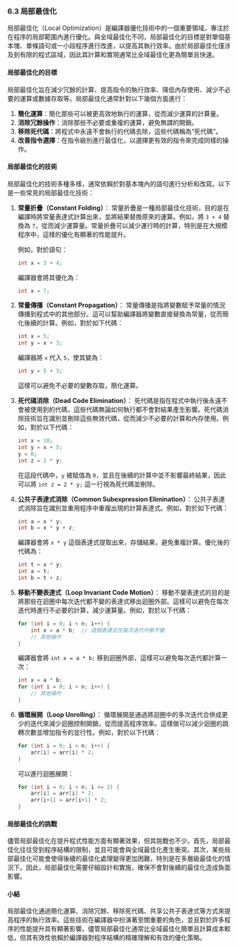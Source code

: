 ### 6.3 局部最佳化

局部最佳化（Local Optimization）是編譯器優化技術中的一個重要領域，專注於在程序的局部範圍內進行優化。與全域最佳化不同，局部最佳化的目標是對單個基本塊、單條語句或一小段程序進行改進，以提高其執行效率。由於局部最佳化僅涉及到有限的程式區域，因此其計算和實現通常比全域最佳化更為簡單且快速。

#### 局部最佳化的目標

局部最佳化旨在減少冗餘的計算、提高指令的執行效率、降低內存使用、減少不必要的運算或數據存取等。局部最佳化通常針對以下幾個方面進行：

1. **簡化運算**：簡化那些可以被更高效地執行的運算，從而減少運算的計算量。
2. **消除冗餘操作**：消除那些不必要或重複的運算，避免無謂的開銷。
3. **移除死代碼**：將程式中永遠不會執行的代碼去除，這些代碼稱為“死代碼”。
4. **改善指令選擇**：在指令級別進行最佳化，以選擇更有效的指令來完成同樣的操作。

#### 局部最佳化的技術

局部最佳化的技術多種多樣，通常依賴於對基本塊內的語句進行分析和改寫。以下是一些常見的局部最佳化技術：

1. **常量折疊（Constant Folding）**：
   常量折疊是一種局部最佳化技術，目的是在編譯時將常量表達式計算出來，並將結果替換原來的運算。例如，將 `3 + 4` 替換為 `7`，從而減少運算量。常量折疊可以減少運行時的計算，特別是在大規模程序中，這樣的優化有顯著的性能提升。

   例如，對於語句：
   ```c
   int x = 3 + 4;
   ```
   編譯器會將其優化為：
   ```c
   int x = 7;
   ```

2. **常量傳播（Constant Propagation）**：
   常量傳播是指將變數賦予常量的情況傳播到程式中的其他部分。這可以幫助編譯器將變數直接替換為常量，從而簡化後續的計算。例如，對於如下代碼：
   ```c
   int x = 5;
   int y = x + 3;
   ```
   編譯器將 `x` 代入 `5`，使其變為：
   ```c
   int y = 5 + 3;
   ```
   這樣可以避免不必要的變數存取，簡化運算。

3. **死代碼消除（Dead Code Elimination）**：
   死代碼是指在程式中執行後永遠不會被使用到的代碼，這些代碼無論如何執行都不會對結果產生影響。死代碼消除技術旨在識別並刪除這些無效代碼，從而減少不必要的計算和內存使用。例如，對於以下代碼：
   ```c
   int x = 10;
   int y = x + 5;
   y = 0;
   int z = 2 * y;
   ```
   在這段代碼中，`y` 被賦值為 `0`，並且在後續的計算中並不影響最終結果，因此可以將 `int z = 2 * y;` 這一行視為死代碼並刪除。

4. **公共子表達式消除（Common Subexpression Elimination）**：
   公共子表達式消除旨在識別並重用程序中重複出現的計算表達式。例如，對於如下代碼：
   ```c
   int a = x * y;
   int b = x * y + z;
   ```
   編譯器會將 `x * y` 這個表達式提取出來，存儲結果，避免重複計算。優化後的代碼為：
   ```c
   int t = x * y;
   int a = t;
   int b = t + z;
   ```

5. **移動不變表達式（Loop Invariant Code Motion）**：
   移動不變表達式的目的是將那些在迴圈中每次迭代都不變的表達式移出迴圈外部。這樣可以避免在每次迭代時進行不必要的計算，減少運算量。例如，對於以下代碼：
   ```c
   for (int i = 0; i < n; i++) {
       int x = a * b;  // 這個表達式在每次迭代中都不變
       // 其他操作
   }
   ```
   編譯器會將 `int x = a * b;` 移到迴圈外部，這樣可以避免每次迭代都計算一次：
   ```c
   int x = a * b;
   for (int i = 0; i < n; i++) {
       // 其他操作
   }
   ```

6. **循環展開（Loop Unrolling）**：
   循環展開是通過將迴圈中的多次迭代合併成更少的迭代來減少迴圈控制開銷，從而提高程序效率。這樣做可以減少迴圈的跳轉次數並增加指令的並行性。例如，對於以下代碼：
   ```c
   for (int i = 0; i < n; i++) {
       arr[i] = arr[i] * 2;
   }
   ```
   可以進行迴圈展開：
   ```c
   for (int i = 0; i < n; i += 2) {
       arr[i] = arr[i] * 2;
       arr[i+1] = arr[i+1] * 2;
   }
   ```

#### 局部最佳化的挑戰

儘管局部最佳化在提升程式性能方面有顯著效果，但其挑戰也不少。首先，局部最佳化往往受到程序結構的限制，並且可能會與全域最佳化產生衝突。其次，某些局部最佳化可能會使得後續的最佳化處理變得更加困難，特別是在多層級最佳化的情況下。因此，局部最佳化需要仔細設計和實施，確保不會對後續的最佳化造成負面影響。

#### 小結

局部最佳化通過簡化運算、消除冗餘、移除死代碼、共享公共子表達式等方式來提高程序的執行效率。這些技術在編譯器中扮演著至關重要的角色，並且對於許多程序的性能提升具有顯著影響。儘管局部最佳化通常比全域最佳化簡單且計算成本較低，但其有效性依賴於編譯器對程序結構的精確理解和有效的優化策略。